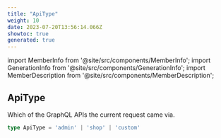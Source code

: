 ```yaml
---
title: "ApiType"
weight: 10
date: 2023-07-20T13:56:14.066Z
showtoc: true
generated: true
---
```

<!-- This file was generated from the Vendure source. Do not modify. Instead, re-run the "docs:build" script -->
import MemberInfo from '@site/src/components/MemberInfo';
import GenerationInfo from '@site/src/components/GenerationInfo';
import MemberDescription from '@site/src/components/MemberDescription';


## ApiType

<GenerationInfo sourceFile="packages/core/src/api/common/get-api-type.ts" sourceLine="9" packageName="@vendure/core" />

Which of the GraphQL APIs the current request came via.

```ts title="Signature"
type ApiType = 'admin' | 'shop' | 'custom'
```
